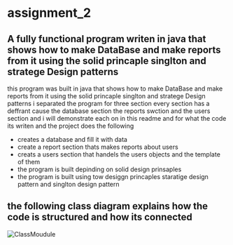 # assignment_2

## A fully functional program writen in java that shows how to make DataBase and make reports from it using the solid princaple singlton and stratege Design patterns

this program was built in java   that shows how to make DataBase and make reports from it using the solid princaple singlton and stratege Design patterns
i separated the program for three section every section has a deffrant cause the database section the reports swction and the users section and i will demonstrate each on in this readme and for what the code its writen and the project does the following

* creates a database and fill it with data 
* create a report section thats makes reports about users 
* creats a users section that handels the users objects and the template of them 
* the program is built depinding on solid design prinsaples
* the program is built using tow desiggn princaples staratige design pattern and singlton design pattern

  

## the following class diagram explains how the code is structured and how its connected



![ClassMoudule](https://github.com/yousefQJ19/assignment_2/assets/92521652/b55dac6f-22c8-48df-b506-97173d79a2e4)
